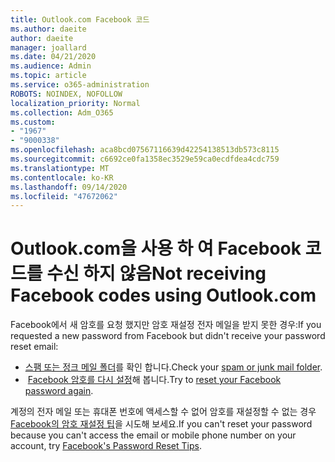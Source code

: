 ```yaml
---
title: Outlook.com Facebook 코드
ms.author: daeite
author: daeite
manager: joallard
ms.date: 04/21/2020
ms.audience: Admin
ms.topic: article
ms.service: o365-administration
ROBOTS: NOINDEX, NOFOLLOW
localization_priority: Normal
ms.collection: Adm_O365
ms.custom:
- "1967"
- "9000338"
ms.openlocfilehash: aca8bcd07567116639d42254138513db573c8115
ms.sourcegitcommit: c6692ce0fa1358ec3529e59ca0ecdfdea4cdc759
ms.translationtype: MT
ms.contentlocale: ko-KR
ms.lasthandoff: 09/14/2020
ms.locfileid: "47672062"
---
```

# <a name="not-receiving-facebook-codes-using-outlookcom"></a><span data-ttu-id="1054b-102">Outlook.com을 사용 하 여 Facebook 코드를 수신 하지 않음</span><span class="sxs-lookup"><span data-stu-id="1054b-102">Not receiving Facebook codes using Outlook.com</span></span>

<span data-ttu-id="1054b-103">Facebook에서 새 암호를 요청 했지만 암호 재설정 전자 메일을 받지 못한 경우:</span><span class="sxs-lookup"><span data-stu-id="1054b-103">If you requested a new password from Facebook but didn't receive your password reset email:</span></span>

- <span data-ttu-id="1054b-104">[스팸 또는 정크 메일 폴더](https://outlook.live.com/mail/junkemail)를 확인 합니다.</span><span class="sxs-lookup"><span data-stu-id="1054b-104">Check your [spam or junk mail folder](https://outlook.live.com/mail/junkemail).</span></span>
- <span data-ttu-id="1054b-105"> [Facebook 암호를 다시 설정](https://aka.ms/facebook-password-reset)해 봅니다.</span><span class="sxs-lookup"><span data-stu-id="1054b-105">Try to [reset your Facebook password again](https://aka.ms/facebook-password-reset).</span></span>

<span data-ttu-id="1054b-106">계정의 전자 메일 또는 휴대폰 번호에 액세스할 수 없어 암호를 재설정할 수 없는 경우 [Facebook의 암호 재설정 팁](https://aka.ms/facebook-password-help)을 시도해 보세요.</span><span class="sxs-lookup"><span data-stu-id="1054b-106">If you can't reset your password because you can't access the email or mobile phone number on your account, try [Facebook's Password Reset Tips](https://aka.ms/facebook-password-help).</span></span>